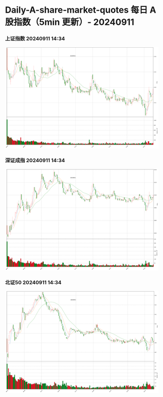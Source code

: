 
# Daily-A-share-market-quotes 每日 A 股指数（5min 更新）- 20240911

### 上证指数 20240911 14:34
![](./fig/2024/9/20240911-sh000001.png)

### 深证成指 20240911 14:34
![](./fig/2024/9/20240911-sz399001.png)

### 北证50 20240911 14:34
![](./fig/2024/9/20240911-bj899050.png)
